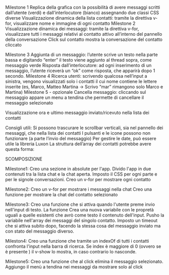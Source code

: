 Milestone 1
Replica della grafica con la possibilità di avere messaggi scritti dall’utente (verdi) e dall’interlocutore (bianco) assegnando due classi CSS diverse
Visualizzazione dinamica della lista contatti: tramite la direttiva v-for, visualizzare nome e immagine di ogni contatto
Milestone 2
Visualizzazione dinamica dei messaggi: tramite la direttiva v-for, visualizzare tutti i messaggi relativi al contatto attivo all’interno del pannello della conversazione
Click sul contatto mostra la conversazione del contatto cliccato


Milestone 3
Aggiunta di un messaggio: l’utente scrive un testo nella parte bassa e digitando “enter” il testo viene aggiunto al thread sopra, come messaggio verde
Risposta dall’interlocutore: ad ogni inserimento di un messaggio, l’utente riceverà un “ok” come risposta, che apparirà dopo 1 secondo.
Milestone 4
Ricerca utenti: scrivendo qualcosa nell’input a sinistra, vengono visualizzati solo i contatti il cui nome contiene le lettere inserite (es, Marco, Matteo Martina -> Scrivo “mar” rimangono solo Marco e Martina)
Milestone 5 - opzionale
Cancella messaggio: cliccando sul messaggio appare un menu a tendina che permette di cancellare il messaggio selezionato

Visualizzazione ora e ultimo messaggio inviato/ricevuto nella lista dei contatti 

Consigli utili:
Si possono trascurare le scrollbar verticali, sia nel pannello dei messaggi, che nella lista dei contatti
I pulsanti e le icone possono non funzionare (a parte l’invio del messaggio)
Per gestire le date, può essere utile la libreria Luxon
La struttura dell’array dei contatti potrebbe avere questa forma:



SCOMPOSIZIONE

Milestone1:
Creo una sezione in absolute per l'app.
Divido l'app in due contenuti tra la lista chat e la chat aperta.
Imposto il CSS per ogni parte e per le signole conversazioni.
Creo un v-for per mostrare ogni contatto


Milestone2:
Creo un v-for per mostrare i messaggi nella chat
Creo una funzione per mostrare la chat del contatto selezionato

Milestone3:
Creo una funzione che si attiva quando l'utente preme invio nell'input di testo.
La funzione Crea una nuova variabile con le propretà uguali a quelle esistenti che avrò come testo il contenuto dell'input.
Pusho la variabile nell'array dei messaggi del singolo contatto.
Imposto un timeout che si attiva subito dopo, facendo la stessa cosa del messaggio inviato ma con stato del messaggio diverso.

Mileston4:
Creo una funzione che tramite un indexOf di tutti i contatti confronta l'input nella barra di ricerca.
Se index è maggiore di 0 (ovvero se è presente ) il v-show lo mostra, in caso contrario lo nasconde.

Milestone5:
Creo una funzione che al click elimina il messaggio selezionato.
Aggiungo il menù a tendina nei messaggi da mostrare solo al click 